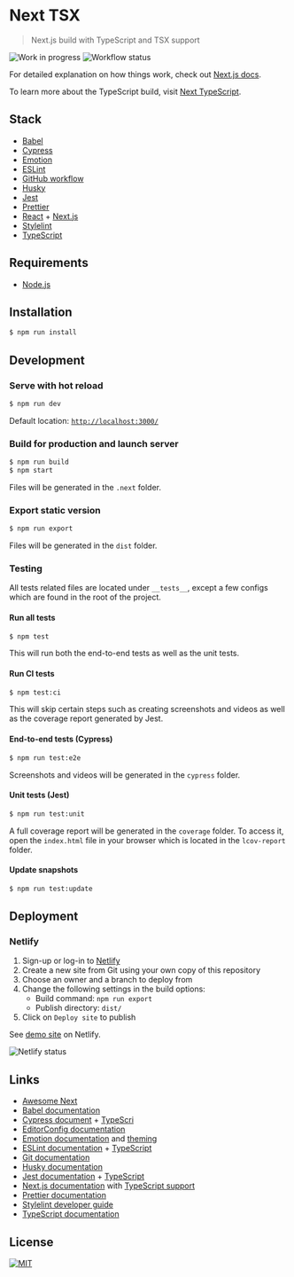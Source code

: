 # Next TSX

> Next.js build with TypeScript and TSX support

![Work in progress][wip-badge] ![Workflow status][workflow-status]

For detailed explanation on how things work, check out [Next.js docs][next-js].

To learn more about the TypeScript build, visit [Next TypeScript][next-ts].

## Stack
* [Babel][babel]
* [Cypress][cypress]
* [Emotion][emotion]
* [ESLint][eslint]
* [GitHub workflow][github-workflow]
* [Husky][husky]
* [Jest][jest]
* [Prettier][prettier]
* [React][react-js] + [Next.js][next-js]
* [Stylelint][stylelint]
* [TypeScript][typescript]

## Requirements
* [Node.js][node]

## Installation
```sh
$ npm run install
```

## Development

### Serve with hot reload
```sh
$ npm run dev
```
Default location: [`http://localhost:3000/`][localhost]

### Build for production and launch server
```sh
$ npm run build
$ npm start
```
Files will be generated in the `.next` folder.

### Export static version
```sh
$ npm run export
```
Files will be generated in the `dist` folder.

### Testing

All tests related files are located under `__tests__`, except a few configs which are found in the root of the project.

#### Run all tests
```sh
$ npm test
```
This will run both the end-to-end tests as well as the unit tests.

#### Run CI tests
```sh
$ npm test:ci
```
This will skip certain steps such as creating screenshots and videos as well as the coverage report generated by Jest.

#### End-to-end tests (Cypress)
```sh
$ npm run test:e2e
```
Screenshots and videos will be generated in the `cypress` folder.

#### Unit tests (Jest)
```sh
$ npm run test:unit
```
A full coverage report will be generated in the `coverage` folder. To access it, open the
`index.html` file in your browser which is located in the `lcov-report` folder.

#### Update snapshots
```sh
$ npm run test:update
```

## Deployment

### Netlify
1. Sign-up or log-in to [Netlify][netlify]
2. Create a new site from Git using your own copy of this repository
3. Choose an owner and a branch to deploy from
4. Change the following settings in the build options:
   - Build command:
   ```npm run export```
   - Publish directory:
   ```dist/```
5. Click on `Deploy site` to publish

See [demo site][demo-site] on Netlify.

![Netlify status][netlify-status]

## Links
* [Awesome Next][awesome-next]
* [Babel documentation][babel]
* [Cypress document][cypress-recipes] + [TypeScri][cypress-ts]
* [EditorConfig documentation][editor-config]
* [Emotion documentation][emotion-docs] and [theming][emotion-theming]
* [ESLint documentation][eslint] + [TypeScript][eslint-ts]
* [Git documentation][git]
* [Husky documentation][husky]
* [Jest documentation][jest] + [TypeScript][jest-ts]
* [Next.js documentation][next-js] with [TypeScript support][next-ts]
* [Prettier documentation][prettier]
* [Stylelint developer guide][stylelint-docs]
* [TypeScript documentation][typescript]

## License
[![MIT][mit-badge]](LICENSE.md)

[awesome-next]: https://github.com/unicodeveloper/awesome-nextjs
[babel]: https://babeljs.io/
[cypress-recipes]: https://github.com/cypress-io/cypress-example-recipes
[cypress-ts]: https://docs.cypress.io/guides/tooling/typescript-support.html
[cypress]: https://www.cypress.io/
[cypress]: https://www.cypress.io/
[demo-site]: https://awesome-newton-28faa7.netlify.com/
[editor-config]: https://editorconfig.org/
[emotion-docs]: https://emotion.sh/docs/introduction
[emotion-theming]: https://emotion.sh/docs/emotion-theming
[emotion]: https://emotion.sh/
[eslint-ts]: https://github.com/typescript-eslint/typescript-eslint
[eslint]: https://eslint.org/
[git]: https://git-scm.com/
[github-workflow]: https://help.github.com/en/actions/automating-your-workflow-with-github-actions/configuring-a-workflow
[github-workflow]: https://help.github.com/en/actions/automating-your-workflow-with-github-actions/configuring-a-workflow
[husky]: https://github.com/typicode/husky
[jest-ts]: https://kulshekhar.github.io/ts-jest/
[jest]: https://jestjs.io/
[jsconfig]: https://code.visualstudio.com/docs/languages/jsconfig
[localhost]: http://localhost:3000/
[mit-badge]: https://img.shields.io/badge/license-MIT-green.svg
[netlify-status]: https://api.netlify.com/api/v1/badges/033ec389-db50-43f5-8937-690712bb2371/deploy-status
[netlify]: https://www.netlify.com/
[next-js-logo]: public/nextjs.svg
[next-js]: https://nextjs.org/
[next-logo]: public/logo.svg
[next-ts]: https://nextjs.org/learn/excel/typescript/setup
[node]: https://nodejs.org/
[prettier]: https://prettier.io/
[react-js]: https://reactjs.org/
[react-js]: https://reactjs.org/
[stylelint-docs]: https://stylelint.io/developer-guide
[stylelint]: https://stylelint.io/
[typescript]: https://www.typescriptlang.org/
[wip-badge]: https://img.shields.io/badge/WIP-Work%20in%20progress-yellow
[workflow-status]: https://github.com/Phoenix2k/next-tsx/workflows/Next.tsx%20workflow/badge.svg
